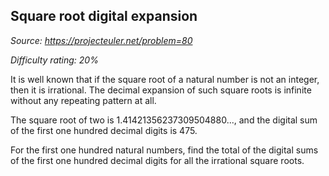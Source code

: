 Square root digital expansion
-----------------------------

*Source: https://projecteuler.net/problem=80*


*Difficulty rating: 20%*

It is well known that if the square root of a natural number is not an
integer, then it is irrational. The decimal expansion of such square
roots is infinite without any repeating pattern at all.

The square root of two is 1.41421356237309504880..., and the digital sum
of the first one hundred decimal digits is 475.

For the first one hundred natural numbers, find the total of the digital
sums of the first one hundred decimal digits for all the irrational
square roots.
